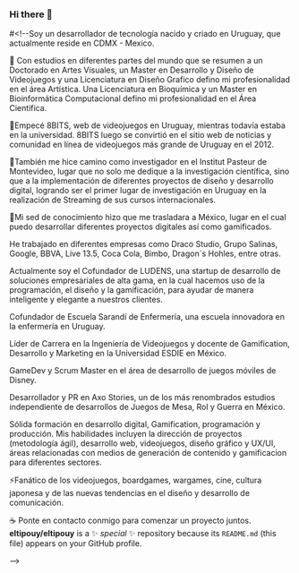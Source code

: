 ### Hi there 👋

#<!--Soy un desarrollador de tecnología nacido y criado en Uruguay, que actualmente reside en CDMX - Mexico.

🌱 Con estudios en diferentes partes del mundo que se resumen a un Doctorado en Artes Visuales, un Master en Desarrollo y Diseño de Videojuegos y una Licenciatura en Diseño Grafico defino mi profesionalidad en el área Artística. Una Licenciatura en Bioquímica y un Master en Bioinformática Computacional defino mi profesionalidad en el Área Científica.

🔭Empecé 8BITS, web de videojuegos en Uruguay, mientras todavía estaba en la universidad. 8BITS luego se convirtió en el sitio web de noticias y comunidad en línea de videojuegos más grande de Uruguay en el 2012.

🔭También me hice camino como investigador en el Institut Pasteur de Montevideo, lugar que no solo me dedique a la investigación científica, sino que a la implementación de diferentes proyectos de diseño y desarrollo digital, logrando ser el primer lugar de investigación en Uruguay en la realización de Streaming de sus cursos internacionales.

🔭Mi sed de conocimiento hizo que me trasladara a México, lugar en el cual puedo desarrollar diferentes proyectos digitales así como gamificados.

He trabajado en diferentes empresas como Draco Studio, Grupo Salinas, Google, BBVA, Live 13.5, Coca Cola, Bimbo, Dragon´s Hohles, entre otras.

Actualmente soy el Cofundador de LUDENS, una startup de desarrollo de soluciones empresariales de alta gama, en la cual hacemos uso de la programación, el diseño y la gamificación, para ayudar de manera inteligente y elegante a nuestros clientes.

Cofundador de Escuela Sarandí de Enfermería, una escuela innovadora en la enfermería en Uruguay.

Líder de Carrera en la Ingeniería de Videojuegos y docente de Gamification, Desarrollo y Marketing en la Universidad ESDIE en México.

GameDev y Scrum Master en el área de desarrollo de juegos móviles de Disney.

Desarrollador y PR en Axo Stories, un de los más renombrados estudios independiente de desarrollos de Juegos de Mesa, Rol y Guerra en México.

Sólida formación en desarrollo digital, Gamification, programación y producción. Mis habilidades incluyen la dirección de proyectos (metodología ágil), desarrollo web, videojuegos, diseño gráfico y UX/UI, áreas relacionadas con medios de generación de contenido y gamificacion para diferentes sectores.

⚡Fanático de los videojuegos, boardgames, wargames, cine, cultura japonesa y de las nuevas tendencias en el diseño y desarrollo de comunicación.

☕ Ponte en contacto conmigo para comenzar un proyecto juntos.
**eltipouy/eltipouy** is a ✨ _special_ ✨ repository because its `README.md` (this file) appears on your GitHub profile.

-->
